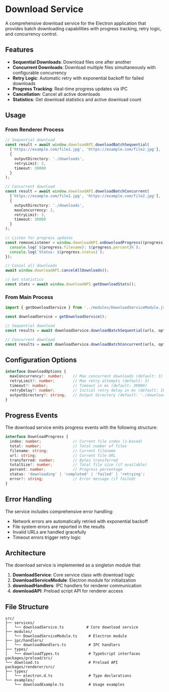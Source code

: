 # Download Service

A comprehensive download service for the Electron application that provides batch downloading capabilities with progress tracking, retry logic, and concurrency control.

## Features

- **Sequential Downloads**: Download files one after another
- **Concurrent Downloads**: Download multiple files simultaneously with configurable concurrency
- **Retry Logic**: Automatic retry with exponential backoff for failed downloads
- **Progress Tracking**: Real-time progress updates via IPC
- **Cancellation**: Cancel all active downloads
- **Statistics**: Get download statistics and active download count

## Usage

### From Renderer Process

```typescript
// Sequential download
const result = await window.downloadAPI.downloadBatchSequential(
  ['https://example.com/file1.jpg', 'https://example.com/file2.jpg'],
  {
    outputDirectory: './downloads',
    retryLimit: 3,
    timeout: 30000
  }
);

// Concurrent download
const result = await window.downloadAPI.downloadBatchConcurrent(
  ['https://example.com/file1.jpg', 'https://example.com/file2.jpg'],
  {
    outputDirectory: './downloads',
    maxConcurrency: 2,
    retryLimit: 3,
    timeout: 30000
  }
);

// Listen for progress updates
const removeListener = window.downloadAPI.onDownloadProgress((progress) => {
  console.log(`${progress.filename}: ${progress.percent}%`);
  console.log(`Status: ${progress.status}`);
});

// Cancel all downloads
await window.downloadAPI.cancelAllDownloads();

// Get statistics
const stats = await window.downloadAPI.getDownloadStats();
```

### From Main Process

```typescript
import { getDownloadService } from '../modules/DownloadServiceModule.js';

const downloadService = getDownloadService();

// Sequential download
const results = await downloadService.downloadBatchSequential(urls, options);

// Concurrent download
const results = await downloadService.downloadBatchConcurrent(urls, options);
```

## Configuration Options

```typescript
interface DownloadOptions {
  maxConcurrency?: number;    // Max concurrent downloads (default: 3)
  retryLimit?: number;        // Max retry attempts (default: 3)
  timeout?: number;           // Timeout in ms (default: 30000)
  retryDelay?: number;        // Initial retry delay in ms (default: 1000)
  outputDirectory?: string;   // Output directory (default: './downloads')
}
```

## Progress Events

The download service emits progress events with the following structure:

```typescript
interface DownloadProgress {
  index: number;              // Current file index (1-based)
  total: number;              // Total number of files
  filename: string;           // Current filename
  url: string;                // Current file URL
  transferred: number;        // Bytes transferred
  totalSize?: number;         // Total file size (if available)
  percent: number;            // Progress percentage
  status: 'downloading' | 'completed' | 'failed' | 'retrying';
  error?: string;             // Error message (if failed)
}
```

## Error Handling

The service includes comprehensive error handling:

- Network errors are automatically retried with exponential backoff
- File system errors are reported in the results
- Invalid URLs are handled gracefully
- Timeout errors trigger retry logic

## Architecture

The download service is implemented as a singleton module that:

1. **DownloadService**: Core service class with download logic
2. **DownloadServiceModule**: Electron module for initialization
3. **downloadHandlers**: IPC handlers for renderer communication
4. **downloadAPI**: Preload script API for renderer access

## File Structure

```
src/
├── services/
│   └── downloadService.ts          # Core download service
├── modules/
│   └── DownloadServiceModule.ts     # Electron module
├── ipc/handlers/
│   └── downloadHandlers.ts          # IPC handlers
├── types/
│   └── downloadTypes.ts             # TypeScript interfaces
packages/preload/src/
└── download.ts                      # Preload API
packages/renderer/src/
├── types/
│   └── electron.d.ts                # Type declarations
└── examples/
    └── downloadExample.ts           # Usage examples
```